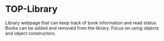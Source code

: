 # TOP-Library

Library webpage that can keep track of book information and read status. Books can be added and removed from the library. 
Focus on using objects and object constructors.
